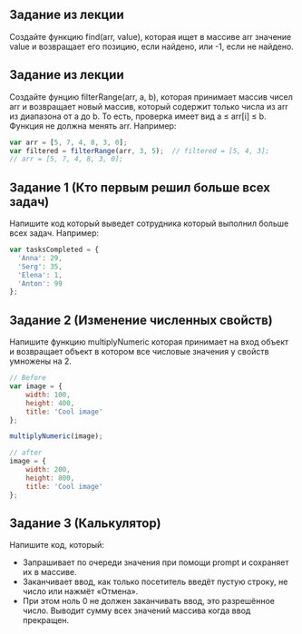 ## <a name='task5_class'>Задание из лекции<a>
Создайте функцию find(arr, value), которая ищет в массиве arr значение value и возвращает его позицию, если найдено, или -1, если не найдено.

## <a name='task6_class'>Задание из лекции<a>
Создайте фунцию filterRange(arr, a, b), которая принимает массив чисел arr и возвращает новый массив, который содержит только числа из arr из диапазона от a до b. То есть, проверка имеет вид a ≤ arr[i] ≤ b. Функция не должна менять arr.
Например:
```javascript
var arr = [5, 7, 4, 8, 3, 0]; 
var filtered = filterRange(arr, 3, 5);  // filtered = [5, 4, 3]; 
// arr = [5, 7, 4, 8, 3, 0];
```

## <a name='task1'>Задание 1 (Кто первым решил больше всех задач)<a>
Напишите код который выведет сотрудника который выполнил больше всех задач.
Например:
```javascript
var tasksCompleted = {
  'Anna': 29,
  'Serg': 35,
  'Elena': 1,
  'Anton': 99
};
```

## <a name='task2'>Задание 2 (Изменение численных свойств)<a>
Напишите функцию multiplyNumeric которая принимает на вход объект и возвращает объект в котором все числовые значения у свойств умножены на 2.
```javascript
// Before
var image = {
	width: 100,
	height: 400,
	title: 'Cool image'
};

multiplyNumeric(image);

// after
image = {
	width: 200,
	height: 800,
	title: 'Cool image'
};
```

## <a name='task1'>Задание 3 (Калькулятор)<a>
Напишите код, который:
-	Запрашивает по очереди значения при помощи prompt и сохраняет их в массиве.
-	Заканчивает ввод, как только посетитель введёт пустую строку, не число или нажмёт «Отмена».
-	При этом ноль 0 не должен заканчивать ввод, это разрешённое число.
Выводит сумму всех значений массива когда ввод прекращен.